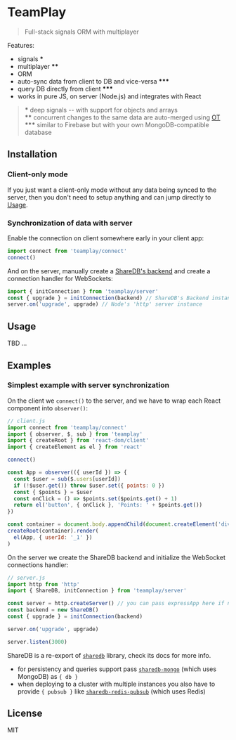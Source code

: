 # TeamPlay

> Full-stack signals ORM with multiplayer

Features:

- signals __*__
- multiplayer __**__
- ORM
- auto-sync data from client to DB and vice-versa __***__
- query DB directly from client __***__
- works in pure JS, on server (Node.js) and integrates with React

> __*__ deep signals -- with support for objects and arrays\
> __**__ concurrent changes to the same data are auto-merged using [OT](https://en.wikipedia.org/wiki/Operational_transformation)\
> __***__ similar to Firebase but with your own MongoDB-compatible database

## Installation

### Client-only mode

If you just want a client-only mode without any data being synced to the server, then you don't need to setup anything and can jump directly to [Usage](#usage).

### Synchronization of data with server

Enable the connection on client somewhere early in your client app:

```js
import connect from 'teamplay/connect'
connect()
```

And on the server, manually create a [ShareDB's backend](https://share.github.io/sharedb/api/backend) and create a connection handler for WebSockets:

```js
import { initConnection } from 'teamplay/server'
const { upgrade } = initConnection(backend) // ShareDB's Backend instance
server.on('upgrade', upgrade) // Node's 'http' server instance
```

## Usage

TBD
...

## Examples

### Simplest example with server synchronization

On the client we `connect()` to the server, and we have to wrap each React component into `observer()`:

```js
// client.js
import connect from 'teamplay/connect'
import { observer, $, sub } from 'teamplay'
import { createRoot } from 'react-dom/client'
import { createElement as el } from 'react'

connect()

const App = observer(({ userId }) => {
  const $user = sub($.users[userId])
  if (!$user.get()) throw $user.set({ points: 0 })
  const { $points } = $user
  const onClick = () => $points.set($points.get() + 1)
  return el('button', { onClick }, 'Points: ' + $points.get())
})

const container = document.body.appendChild(document.createElement('div'))
createRoot(container).render(
  el(App, { userId: '_1' })
)
```

On the server we create the ShareDB backend and initialize the WebSocket connections handler:

```js
// server.js
import http from 'http'
import { ShareDB, initConnection } from 'teamplay/server'

const server = http.createServer() // you can pass expressApp here if needed
const backend = new ShareDB()
const { upgrade } = initConnection(backend)

server.on('upgrade', upgrade)

server.listen(3000)
```

ShareDB is a re-export of [`sharedb`](https://github.com/share/sharedb) library, check its docs for more info.
- for persistency and queries support pass [`sharedb-mongo`](https://github.com/share/sharedb-mongo) (which uses MongoDB) as `{ db }`
- when deploying to a cluster with multiple instances you also have to provide `{ pubsub }` like [`sharedb-redis-pubsub`](https://github.com/share/sharedb-redis-pubsub) (which uses Redis)

## License

MIT
